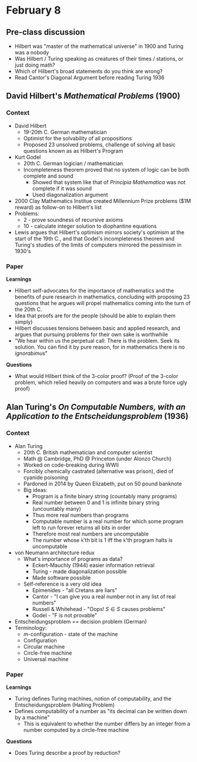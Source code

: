 # February 8

## Pre-class discussion
- Hilbert was "master of the mathematical universe" in 1900 and Turing was a nobody
- Was Hilbert / Turing speaking as creatures of their times / stations, or just doing math?
- Which of Hilbert's broad statements do you think are wrong?
- Read Cantor's Diagonal Argument before reading Turing 1936


## David Hilbert's *Mathematical Problems* (1900)

### Context
- David Hilbert
  - 19-20th C. German mathematician
  - Optimist for the solvability of all propositions
  - Proposed 23 unsolved problems, challenge of solving all basic questions known as as Hilbert's Program
- Kurt Godel
  - 20th C. German logician / mathematician
  - Incompleteness theorem proved that no system of logic can be both complete and sound
    - Showed that system like that of *Principia Mathematica* was not complete if it was sound
    - Used diagonalization argument
- 2000 Clay Mathematics Institue created Millennium Prize problems ($1M reward) as follow-on to Hilbert's list
- Problems:
  - 2 - prove soundness of recursive axioms
  - 10 - calculate integer solution to diophantine equations
- Lewis argues that Hilbert's optimism mirrors society's optimism at the start of the 19th C., and that Godel's incompleteness theorem and Turing's studies of the limits of computers mirrored the pessimism in 1930's

### Paper

**Learnings**
- Hilbert self-advocates for the importance of mathematics and the benefits of pure research in mathematics, concluding with proposing 23 questions that he argues will propel mathematics coming into the turn of the 20th C.
- Idea that proofs are for the people (should be able to explain them simply)
- Hilbert discusses tensions between basic and applied research, and argues that pursuing problems for their own sake is worthwhile
- "We hear within us the perpetual call: There is the problem. Seek its solution. You can find it by pure reason, for in mathematics there is no *ignorabimus*"

**Questions**
- What would Hilbert think of the 3-color proof? (Proof of the 3-color problem, which relied heavily on computers and was a brute force ugly proof)


## Alan Turing's *On Computable Numbers, with an Application to the Entscheidungsproblem* (1936)

### Context
- Alan Turing
  - 20th C. British mathematician and computer scientist
  - Math @ Cambridge, PhD @ Princeton (under Alonzo Church)
  - Worked on code-breaking during WWII
  - Forcibly chemically castrated (alternative was prison), died of cyanide poisoning
  - Pardoned in 2014 by Queen Elizabeth, put on 50 pound banknote
  - Big ideas:
    - Program is a finite binary string (countably many programs)
    - Real number between 0 and 1 is infinite binary string (uncountably many)
    - Thus more real numbers than programs
    - Computable number is a real number for which some program left to run forever returns all bits in order
    - Therefore most real numbers are uncomputable
    - The number whose `k`'th bit is 1 iff the `k`'th program halts is uncomputable
- von Neumann architecture redux
  - What's importance of programs as data?
    - Eckert-Mauchly (1944) easier information retrieval
    - Turing - made diagonalization possible
    - Made software possible
  - Self-reference is a very old idea
    - Epimenides - "all Cretans are liars"
    - Cantor - "I can give you a real number not in any list of real numbers"
    - Russell & Whitehead - "Oops! $S \in S$ causes problems"
    - Godel - "F is not provable"
- Entscheidungsproblem == decision problem (German)
- Terminology:
  - *m*-configuration - state of the machine
  - Configuration
  - Circular machine
  - Circle-free machine
  - Universal machine

### Paper

**Learnings**
- Turing defines Turing machines, notion of computability, and the Entscheidungsproblem (Halting Problem)
- Defines computability of a number as "its decimal can be written down by a machine"
  - This is equivalent to whether the number differs by an integer from a number computed by a circle-free machine

**Questions**
- Does Turing describe a proof by reduction?
